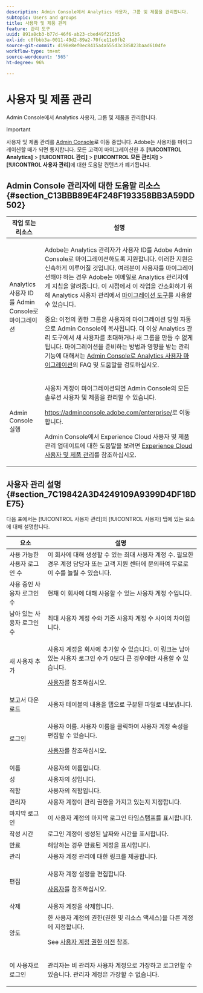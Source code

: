 ```yaml
---
description: Admin Console에서 Analytics 사용자, 그룹 및 제품을 관리합니다.
subtopic: Users and groups
title: 사용자 및 제품 관리
feature: 관리 도구
uuid: 891a8cb3-b77d-46f6-ab23-cbed49f215b5
exl-id: c0fbbb3a-0011-49d2-89a2-70fce11e0fb2
source-git-commit: d198e8ef0ec8415a4a555d3c385823baad6104fe
workflow-type: tm+mt
source-wordcount: '565'
ht-degree: 96%

---
```


# 사용자 및 제품 관리

Admin Console에서 Analytics 사용자, 그룹 및 제품을 관리합니다.

>[!IMPORTANT]
>
>사용자 및 제품 관리를 [Admin Console](https://helpx.adobe.com/kr/enterprise/using/admin-console.html)로 이동 중입니다. Adobe는 사용자를 마이그레이션할 때가 되면 통지합니다. 모든 고객이 마이그레이션한 후 **[!UICONTROL Analytics]** > **[!UICONTROL 관리]** > **[!UICONTROL 모든 관리자]** > **[!UICONTROL 사용자 관리]**&#x200B;에 대한 도움말 컨텐츠가 폐기됩니다.

## Admin Console 관리자에 대한 도움말 리소스 {#section_C13BBB89E4F248F193358BB3A59DD502}

<table id="table_9263797773A749628E12BB3C1EBE620B"> 
 <thead> 
  <tr> 
   <th colname="col1" class="entry"> 작업 또는 리소스 </th> 
   <th colname="col2" class="entry"> 설명 </th> 
  </tr>
 </thead>
 <tbody> 
  <tr> 
   <td colname="col1"> <p>Analytics 사용자 ID를 Admin Console로 마이그레이션 </p> </td> 
   <td colname="col2"> <p> Adobe는 Analytics 관리자가 사용자 ID를 Adobe Admin Console로 마이그레이션하도록 지원합니다. 이러한 지원은 신속하게 이루어질 것입니다. 여러분이 사용자를 마이그레이션해야 하는 경우 Adobe는 이메일로 Analytics 관리자에게 지침을 알려줍니다. 이 시점에서 이 작업을 간소화하기 위해 Analytics 사용자 관리에서 <a href="https://docs.adobe.com/content/help/ko-KR/analytics/admin/user-product-management/user-management/migrate-users/c-migration-tool.html">마이그레이션 도구</a>를 사용할 수 있습니다. </p> <p>중요: 이전의 권한 그룹은 사용자의 마이그레이션 당일 자동으로 Admin Console에 복사됩니다. 더 이상 Analytics 관리 도구에서 새 사용자를 초대하거나 새 그룹을 만들 수 없게 됩니다. 마이그레이션을 준비하는 방법과 영향을 받는 관리 기능에 대해서는 <a href="https://docs.adobe.com/content/help/en/analytics/admin/user-product-management/user-management/migrate-users/c-migration-tool.html">Admin Console로 Analytics 사용자 마이그레이션</a>의 FAQ 및 도움말을 검토하십시오. </p> </td> 
  </tr> 
  <tr> 
   <td colname="col1"> <p>Admin Console 실행 </p> </td> 
   <td colname="col2"> <p>사용자 계정이 마이그레이션되면 Admin Console의 모든 솔루션 사용자 및 제품을 관리할 수 있습니다. </p> <p><a href="https://adminconsole.adobe.com/enterprise/#"> https://adminconsole.adobe.com/enterprise/</a>로 이동합니다. </p> <p>Admin Console에서 Experience Cloud 사용자 및 제품 관리 업데이트에 대한 도움말을 보려면 <a href="https://docs.adobe.com/content/help/ko-KR/core-services/interface/manage-users-and-products/admin-getting-started.html">Experience Cloud 사용자 및 제품 관리</a>를 참조하십시오. </p> </td> 
  </tr> 
 </tbody> 
</table>

## 사용자 관리 설명 {#section_7C19842A3D4249109A9399D4DF18DE75}

다음 표에서는 [!UICONTROL 사용자 관리]의 [!UICONTROL 사용자] 탭에 있는 요소에 대해 설명합니다.

<table id="table_6F81D1095EB945D8995FF971B65BA52A"> 
 <thead> 
  <tr> 
   <th colname="col1" class="entry"> 요소 </th> 
   <th colname="col2" class="entry"> 설명 </th> 
  </tr> 
 </thead>
 <tbody> 
  <tr> 
   <td colname="col1"> <span class="wintitle"> 사용 가능한 사용자 로그인 수</span> </td> 
   <td colname="col2"> 이 회사에 대해 생성할 수 있는 최대 사용자 계정 수. 필요한 경우 계정 담당자 또는 고객 지원 센터에 문의하여 무료로 이 수를 늘릴 수 있습니다. </td> 
  </tr> 
  <tr> 
   <td colname="col1"> <span class="wintitle"> 사용 중인 사용자 로그인 수</span> </td> 
   <td colname="col2"> 현재 이 회사에 대해 사용할 수 있는 사용자 계정 수입니다. </td> 
  </tr> 
  <tr> 
   <td colname="col1"> <span class="wintitle"> 남아 있는 사용자 로그인 수</span> </td> 
   <td colname="col2"> 최대 사용자 계정 수와 기존 사용자 계정 수 사이의 차이입니다. </td> 
  </tr> 
  <tr> 
   <td colname="col1"> <span class="wintitle"> 새 사용자 추가</span> </td> 
   <td colname="col2"> <p>사용자 계정을 회사에 추가할 수 있습니다. 이 링크는 남아 있는 사용자 로그인 수가 0보다 큰 경우에만 사용할 수 있습니다. </p> <p><a href="/help/admin/user-management2/c-user-management/users.md">사용자</a>를 참조하십시오. </p> </td> 
  </tr> 
  <tr> 
   <td colname="col1"> <span class="wintitle"> 보고서 다운로드</span> </td> 
   <td colname="col2"><span class="wintitle">사용자</span> 테이블의 내용을 탭으로 구분된 파일로 내보냅니다. </td> 
  </tr> 
  <tr> 
   <td colname="col1"> <span class="wintitle"> 로그인</span> </td> 
   <td colname="col2"> <p>사용자 이름. 사용자 이름을 클릭하여 사용자 계정 속성을 편집할 수 있습니다. </p> <p><a href="/help/admin/user-management2/c-user-management/users.md">사용자</a>를 참조하십시오. </p> </td> 
  </tr> 
  <tr> 
   <td colname="col1"> <span class="wintitle"> 이름</span> </td> 
   <td colname="col2"> 사용자의 이름입니다. </td> 
  </tr> 
  <tr> 
   <td colname="col1"> <span class="wintitle"> 성</span> </td> 
   <td colname="col2"> 사용자의 성입니다. </td> 
  </tr> 
  <tr> 
   <td colname="col1"> <span class="wintitle"> 직함</span> </td> 
   <td colname="col2"> 사용자의 직함입니다. </td> 
  </tr> 
  <tr> 
   <td colname="col1"> <span class="wintitle"> 관리자</span> </td> 
   <td colname="col2"> 사용자 계정이 관리 권한을 가지고 있는지 지정합니다. </td> 
  </tr> 
  <tr> 
   <td colname="col1"> <span class="wintitle"> 마지막 로그인</span> </td> 
   <td colname="col2"> 이 사용자 계정의 마지막 로그인 타임스탬프를 표시합니다. </td> 
  </tr> 
  <tr> 
   <td colname="col1"><span class="wintitle"> 작성 시간</span> </td> 
   <td colname="col2"> 로그인 계정이 생성된 날짜와 시간을 표시합니다. </td> 
  </tr> 
  <tr> 
   <td colname="col1"> <span class="wintitle"> 만료</span> </td> 
   <td colname="col2"> 해당하는 경우 만료된 계정을 표시합니다. </td> 
  </tr> 
  <tr> 
   <td colname="col1"> <span class="wintitle"> 관리</span> </td> 
   <td colname="col2"> 사용자 계정 관리에 대한 링크를 제공합니다. </td> 
  </tr> 
  <tr> 
   <td colname="col1"> <span class="wintitle"> 편집</span> </td> 
   <td colname="col2"> <p>사용자 계정 설정을 편집합니다. </p> <p><a href="/help/admin/user-management2/c-user-management/users.md">사용자</a>를 참조하십시오. </p> </td> 
  </tr> 
  <tr> 
   <td colname="col1"> <span class="wintitle"> 삭제</span> </td> 
   <td colname="col2"> 사용자 계정을 삭제합니다. </td> 
  </tr> 
  <tr> 
   <td colname="col1"> <span class="wintitle"> 양도</span> </td> 
   <td colname="col2">한 사용자 계정의 권한(권한 및 리소스 액세스)을 다른 계정에 지정합니다. <p>See <a href="/help/admin/user-management2/c-user-management/t-transfer-user-accout-privileges.md"> 사용자 계정 권한 이전</a> 참조. </p> </td> 
  </tr> 
  <tr> 
   <td colname="col1"><span class="wintitle"> 이 사용자로 로그인</span> </td> 
   <td colname="col2"> <p>관리자는 비 관리자 사용자 계정으로 가장하고 로그인할 수 있습니다. 관리자 계정은 가장할 수 없습니다. </p> </td> 
  </tr> 
 </tbody> 
</table>
